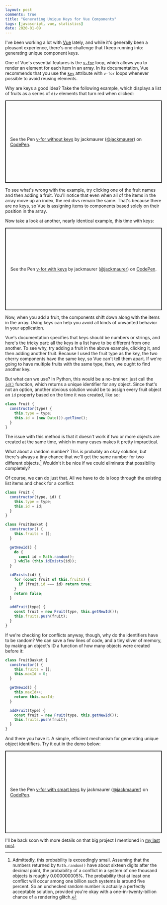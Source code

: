 ```yaml
---
layout: post
comments: true
title: "Generating Unique Keys for Vue Components"
tags: [javascript, vue, statistics]
date: 2020-01-09
---
```


I've been working a lot with [Vue](https://vuejs.org/) lately, and while it's generally been a pleasant experience, there's one challenge that I keep running into: generating unique component keys.

One of Vue's essential features is the [`v-for`](https://vuejs.org/v2/guide/list.html) loop, which allows you to render an element for each item in an array. In its documentation, Vue recommends that you use the [`key`](https://vuejs.org/v2/api/#key) attribute with `v-for` loops whenever possible to avoid reusing elements.

Why are keys a good idea? Take the following example, which displays a list of fruits as a series of `div` elements that turn red when clicked:

<p class="codepen" data-height="265" data-theme-id="light" data-default-tab="js,result" data-user="jackmaurer" data-slug-hash="KKwoJpx" style="height: 265px; box-sizing: border-box; display: flex; align-items: center; justify-content: center; border: 2px solid; margin: 1em 0; padding: 1em;" data-pen-title="v-for without keys">
  <span>See the Pen <a href="https://codepen.io/jackmaurer/pen/KKwoJpx">
  v-for without keys</a> by jackmaurer (<a href="https://codepen.io/jackmaurer">@jackmaurer</a>)
  on <a href="https://codepen.io">CodePen</a>.</span>
</p>
<script async src="https://static.codepen.io/assets/embed/ei.js"></script>

To see what's wrong with the example, try clicking one of the fruit names and then adding a fruit. You'll notice that even when all of the items in the array move up an index, the red divs remain the same. That's because there are no keys, so Vue is assigning items to components based solely on their position in the array.

Now take a look at another, nearly identical example, this time with keys:

<p class="codepen" data-height="265" data-theme-id="light" data-default-tab="js,result" data-user="jackmaurer" data-slug-hash="ZEYxwLN" style="height: 265px; box-sizing: border-box; display: flex; align-items: center; justify-content: center; border: 2px solid; margin: 1em 0; padding: 1em;" data-pen-title="v-for with keys">
  <span>See the Pen <a href="https://codepen.io/jackmaurer/pen/ZEYxwLN">
  v-for with keys</a> by jackmaurer (<a href="https://codepen.io/jackmaurer">@jackmaurer</a>)
  on <a href="https://codepen.io">CodePen</a>.</span>
</p>
<script async src="https://static.codepen.io/assets/embed/ei.js"></script>

Now, when you add a fruit, the components shift down along with the items in the array. Using keys can help you avoid all kinds of unwanted behavior in your application.

Vue's documentation specifies that keys should be numbers or strings, and here's the tricky part: all the keys in a list have to be different from one another. To see why, try adding a fruit in the above example, clicking it, and then adding another fruit. Because I used the fruit type as the key, the two cherry components have the same key, so Vue can't tell them apart. If we're going to have multiple fruits with the same type, then, we ought to find another key.

But what can we use? In Python, this would be a no-brainer: just call the [`id()`](https://docs.python.org/3/library/functions.html#id) function, which returns a unique identifier for any object. Since that's not an option, another obvious solution would be to assign every fruit object an `id` property based on the time it was created, like so:

```javascript
class Fruit {
  constructor(type) {
    this.type = type;
    this.id = (new Date()).getTime();
  }
}
```

The issue with this method is that it doesn't work if two or more objects are created at the same time, which in many cases makes it pretty impractical.

What about a random number? This is probably an okay solution, but there's always a tiny chance that we'll get the same number for two different objects.[^1] Wouldn't it be nice if we could eliminate that possibility completely?

Of course, we can do just that. All we have to do is loop through the existing list items and check for a conflict:

```javascript
class Fruit {
  constructor(type, id) {
    this.type = type;
    this.id = id;
  }
}

class FruitBasket {
  constructor() {
    this.fruits = [];
  }

  getNewId() {
    do {
      const id = Math.random();
    } while (this.idExists(id));
  }

  idExists(id) {
    for (const fruit of this.fruits) {
      if (fruit.id === id) return true;
    }
    return false;
  }

  addFruit(type) {
    const fruit = new Fruit(type, this.getNewId());
    this.fruits.push(fruit);
  }
}
```

If we're checking for conflicts anyway, though, why do the identifiers have to be random? We can save a few lines of code, and a tiny sliver of memory, by making an object's ID a function of how many objects were created before it:

```javascript
class FruitBasket {
  constructor() {
    this.fruits = [];
    this.maxId = 0;
  }

  getNewId() {
    this.maxId++;
    return this.maxId;
  }

  addFruit(type) {
    const fruit = new Fruit(type, this.getNewId());
    this.fruits.push(fruit);
  }
}
```

And there you have it. A simple, efficient mechanism for generating unique object identifiers. Try it out in the demo below:

<p class="codepen" data-height="265" data-theme-id="light" data-default-tab="js,result" data-user="jackmaurer" data-slug-hash="gObeEOd" style="height: 265px; box-sizing: border-box; display: flex; align-items: center; justify-content: center; border: 2px solid; margin: 1em 0; padding: 1em;" data-pen-title="v-for with smart keys">
  <span>See the Pen <a href="https://codepen.io/jackmaurer/pen/gObeEOd">
  v-for with smart keys</a> by jackmaurer (<a href="https://codepen.io/jackmaurer">@jackmaurer</a>)
  on <a href="https://codepen.io">CodePen</a>.</span>
</p>
<script async src="https://static.codepen.io/assets/embed/ei.js"></script>

I'll be back soon with more details on that big project I mentioned in [my last post](/2020/01/05/nine-card-golf.html).

[^1]: Admittedly, this probability is exceedingly small. Assuming that the numbers returned by `Math.random()` have about sixteen digits after the decimal point, the probability of a conflict in a system of one thousand objects is roughly 0.000000005%. The probability that at least one conflict will occur among one billion such systems is around five percent. So an unchecked random number is actually a perfectly acceptable solution, provided you're okay with a one-in-twenty-billion chance of a rendering glitch.
